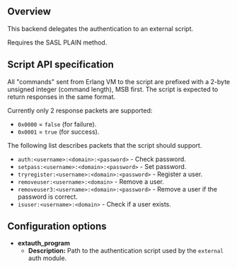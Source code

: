 ## Overview

This backend delegates the authentication to an external script.

Requires the SASL PLAIN method.

## Script API specification

All "commands" sent from Erlang VM to the script are prefixed with a 2-byte unsigned integer (command length), MSB first.
The script is expected to return responses in the same format.

Currently only 2 response packets are supported:

* `0x0000` = `false` (for failure).
* `0x0001` = `true` (for success).

The following list describes packets that the script should support.

* `auth:<username>:<domain>:<password>` - Check password.
* `setpass:<username>:<domain>:<password>` - Set password.
* `tryregister:<username>:<domain>:<password>` - Register a user.
* `removeuser:<username>:<domain>` - Remove a user.
* `removeuser3:<username>:<domain>:<password>` - Remove a user if the password is correct.
* `isuser:<username>:<domain>` - Check if a user exists.

## Configuration options

* **extauth_program**
     * **Description:** Path to the authentication script used by the `external` auth module.

